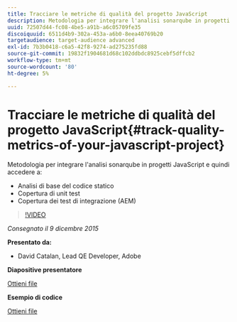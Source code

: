 ```yaml
---
title: Tracciare le metriche di qualità del progetto JavaScript
description: Metodologia per integrare l'analisi sonarqube in progetti JavaScript e quindi accedere a · Analisi di base del codice statico · Copertura di unit test · Copertura di Integration test (AEM)
uuid: 72507d44-fc08-4be5-a91b-a6c05709fe35
discoiquuid: 6511d4b9-302a-453a-a6b0-8eea40769b20
targetaudience: target-audience advanced
exl-id: 7b3b0418-c6a5-42f8-9274-ad275235fd88
source-git-commit: 19832f1904681d68c102ddbdc8925cebf5dffcb2
workflow-type: tm+mt
source-wordcount: '80'
ht-degree: 5%

---
```


# Tracciare le metriche di qualità del progetto JavaScript{#track-quality-metrics-of-your-javascript-project}

Metodologia per integrare l&#39;analisi sonarqube in progetti JavaScript e quindi accedere a:

* Analisi di base del codice statico
* Copertura di unit test
* Copertura dei test di integrazione (AEM)

>[!VIDEO](https://video.tv.adobe.com/v/19372/?quality=9)

*Consegnato il 9 dicembre 2015*

**Presentato da:**

* David Catalan, Lead QE Developer, Adobe

**Diapositive presentatore**

[Ottieni file](assets/aem-gems-js-quality-metrics-12-9-15.pdf)

**Esempio di codice**

[Ottieni file](assets/com-adobe-granite-ui-utils-timing-with-licenses.zip)
<!--
[Get back to the Overview](https://helpx.adobe.com/experience-manager/kt/eseminars/gems/aem-index.html)
-->
